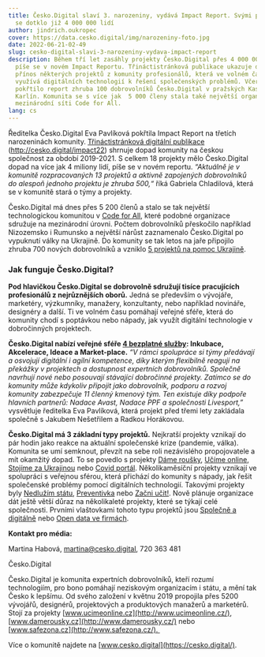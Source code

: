 ```yaml
---
title: Česko.Digital slaví 3. narozeniny, vydává Impact Report. Svými projekty
  se dotklo již 4 000 000 lidí
author: jindrich.oukropec
cover: https://data.cesko.digital/img/narozeniny-foto.jpg
date: 2022-06-21-02-49
slug: cesko-digital-slavi-3-narozeniny-vydava-impact-report
description: Během tří let zasáhly projekty Česko.Digital přes 4 000 000 lidí,
  píše se v novém Impact Reportu. Třináctistránková publikace ukazuje dopad a
  přínos některých projektů z komunity profesionálů, která ve volném čase
  využívá digitálních technologií k řešení společenských problémů. Včera
  pokřtilo report zhruba 100 dobrovolníků Česko.Digital v pražských Kasárnách
  Karlín. Komunita se s více jak  5 000 členy stala také největší organizaci v
  mezinárodní síti Code for All.
lang: cs
---
```

Ředitelka Česko.Digital Eva Pavlíková pokřtila Impact Report na třetích narozeninách komunity. [Třináctistránková digitální publikace](https://drive.google.com/file/d/11aJZX2lKEpvOUlBu84OjQylIxluWbxb_/view?usp=sharing) (<http://cesko.digital/impact22>) shrnuje dopad komunity na českou společnost za období 2019-2021. S celkem 18 projekty mělo Česko.Digital dopad na více jak 4 miliony lidí, píše se v novém reportu. *“Aktuálně je v komunitě rozpracovaných 13 projektů a aktivně zapojených dobrovolníků do alespoň jednoho projektu je zhruba 500,“* říká Gabriela Chladilová, která se v komunitě stará o týmy a projekty. 

Česko.Digital má dnes přes 5 200 členů a stalo se tak největší technologickou komunitou v [Code for All](https://codeforall.org/), které podobné organizace sdružuje na mezinárodní úrovni. Počtem dobrovolníků přeskočilo například Nizozemsko i Rumunsko a největší nárůst zaznamenalo Česko.Digital po vypuknutí války na Ukrajině. Do komunity se tak letos na jaře připojilo zhruba 700 nových dobrovolníků a vzniklo [5 projektů na pomoc Ukrajině](https://blog.cesko.digital/2022/03/jake-projekty-pro-pomoc-ukrajine-vznikaji-v-cesko-digital).

### Jak funguje Česko.Digital?

**Pod hlavičkou Česko.Digital se dobrovolně sdružují tisíce pracujících profesionálů z nejrůznějších oborů.** Jedná se především o vývojáře, marketéry, výzkumníky, manažery, konzultanty, nebo například novináře, designéry a další. Ti ve volném času pomáhají veřejné sféře, která do komunity chodí s poptávkou nebo nápady, jak využít digitální technologie v dobročinných projektech. 

**Česko.Digital nabízí veřejné sféře [4 bezplatné služby](https://blog.cesko.digital/2022/05/jak-spolupracovat-s-cesko-digital): Inkubace, Akcelerace, Ideace a Market-place.** *“V rámci spolupráce si týmy předávají a osvojují digitální i agilní kompetence, díky kterým flexibilně reagují na překážky v projektech a dostupnost expertních dobrovolníků. Společně navrhují nové nebo posouvají stávající dobročinné projekty. Zatímco se do komunity může kdykoliv připojit jako dobrovolník, podporu a rozvoj komunity zabezpečuje 11 členný kmenový tým. Ten existuje díky podpoře hlavních partnerů: Nadace Avast, Nadace PPF a společnosti Livesport,”* vysvětluje ředitelka Eva Pavlíková, která projekt před třemi lety zakládala společně s Jakubem Nešetřilem a Radkou Horákovou.

**Česko.Digital má 3 základní typy projektů.** Nejkratší projekty vznikají do pár hodin jako reakce na aktuální společenské krize (pandemie, válka). Komunita se umí semknout, převzít na sebe roli nezávislého propojovatele a mít okamžitý dopad. To se povedlo s projekty [Dáme roušky](https://cesko.digital/projects/dame-rousky), [Učíme online](https://cesko.digital/projects/ucime-online), [Stojíme za Ukrajinou](https://cesko.digital/projects/stojime-za-ukrajinou) nebo [Covid portál](https://cesko.digital/projects/covid-portal). Několikaměsíční projekty vznikají ve spolupráci s veřejnou sférou, která přichází do komunity s nápady, jak řešit společenské problémy pomocí digitálních technologií. Takovými projekty byly [Nedlužím státu](https://cesko.digital/projects/nedluzim-statu), [Preventivka](https://cesko.digital/projects/preventivka) nebo [Začni učit!](https://cesko.digital/projects/zacni-ucit). Nově plánuje organizace dát ještě větší důraz na několikaleté projekty, které se týkají celé společnosti. Prvními vlaštovkami tohoto typu projektů jsou [Společně a digitálně](https://cesko.digital/projects/spolecne-a-digitalne) nebo [Open data ve firmách](https://cesko.digital/projects/open-data-ve-firmach).

**Kontakt pro média:**

Martina Habová, martina@cesko.digital, 720 363 481

Česko.Digital

Česko.Digital je komunita expertních dobrovolníků, kteří rozumí technologiím, pro bono pomáhají neziskovým organizacím i státu, a mění tak Česko k lepšímu. Od svého založení v květnu 2019 propojila přes 5200 vývojářů, designérů, projektových a produktových manažerů a marketérů. Stojí za projekty [www.ucimeonline.cz](http://www.ucimeonline.cz/), [www.damerousky.cz](http://www.damerousky.cz/) nebo [www.safezona.cz](http://www.safezona.cz/). 

Více o komunitě najdete na [www.cesko.digital](https://cesko.digital/).